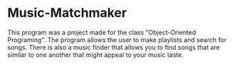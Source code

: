 # Music-Matchmaker
This program was a project made for the class "Object-Oriented Programing". The program allows the user to make playlists and search for songs. There is also a music finder that allows you to find songs that are similar to one another that might appeal to your music taste.
